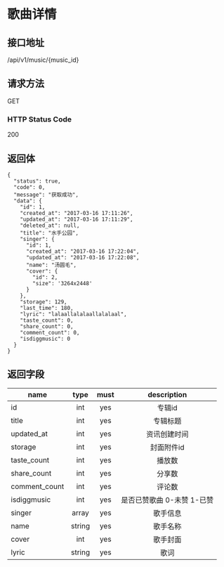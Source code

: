 # 歌曲详情

## 接口地址

/api/v1/music/{music_id}

## 请求方法

GET

### HTTP Status Code

200

## 返回体

```json5
{
  "status": true,
  "code": 0,
  "message": "获取成功",
  "data": {
    "id": 1,
    "created_at": "2017-03-16 17:11:26",
    "updated_at": "2017-03-16 17:11:29",
    "deleted_at": null,
    "title": "水手公园",
    "singer": {
      "id": 1,
      "created_at": "2017-03-16 17:22:04",
      "updated_at": "2017-03-16 17:22:08",
      "name": "汤圆毛",
      "cover": {
        "id": 2,
        "size": '3264x2448'
      }
    },
    "storage": 129,
    "last_time": 180,
    "lyric": "lalaallalalaallalalaal",
    "taste_count": 0,
    "share_count": 0,
    "comment_count": 0,
    "isdiggmusic": 0
  }
}
```
## 返回字段

| name     | type     | must     | description |
|----------|:--------:|:--------:|:--------:|
| id       | int      | yes      | 专辑id  |
| title    | int      | yes      | 专辑标题 |
| updated_at | int    | yes      | 资讯创建时间 |
| storage  | int      | yes      | 封面附件id|
| taste_count | int   | yes      | 播放数 |
| share_count | int   | yes      | 分享数 | 
| comment_count | int | yes      | 评论数 |
| isdiggmusic | int   | yes      | 是否已赞歌曲 0-未赞 1-已赞 |
| singer   | array    | yes      | 歌手信息 |
| name     | string   | yes      | 歌手名称 |
| cover    | int      | yes      | 歌手封面 |
| lyric    | string   | yes      | 歌词   |     